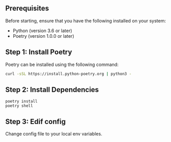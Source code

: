## Prerequisites

Before starting, ensure that you have the following installed on your system:
- Python (version 3.6 or later)
- Poetry (version 1.0.0 or later)
 
## Step 1: Install Poetry

Poetry can be installed using the following command:

```sh
curl -sSL https://install.python-poetry.org | python3 -
```

## Step 2: Install Dependencies

```
poetry install
poetry shell
```

## Step 3: Edif config
Change config file to your local env variables. 
 